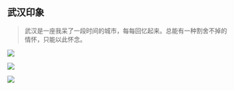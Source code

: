武汉印象
---


> 武汉是一座我呆了一段时间的城市，每每回忆起来。总能有一种割舍不掉的情怀，只能以此怀念。

![](http://i.imgur.com/LXcnDza.png)

![](http://i.imgur.com/KO439a0.png)

![](http://i.imgur.com/E4UjHXp.png)
